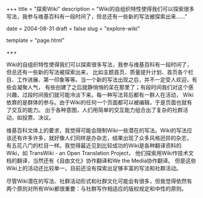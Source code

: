 +++
title = "探索Wiki"
description = "Wiki的自组织特性使得我们可以探索很多写法，我参与维基百科有一段时间了，但总还有一些新的写法被探索出来……"

date = 2004-08-31
draft = false
slug = "explore-wiki"

template = "page.html"

+++

Wiki的自组织特性使得我们可以探索很多写法，我参与维基百科有一段时间了，但总还有一些新的写法被探索出来，
比如主题首页、质量提升计划、首页各个栏目、工作进展、第一印象等等。当一个新的写法出现之后，并不一定受人欢迎，有些会凝聚人气，
有些创建了之后就静悄悄的呆在那里了；有段时间我们对这个感兴趣，过段时间我们就可能冷淡下来。每一种写法背后都有一群人在活动，
Wiki依靠的是群体的参与。由于Wiki的任何一个页面都可以被编辑，于是页面也就有了交互的能力。
出于各种意图，人们用简单的交互能力组合出了复杂的社群活动，如投票、决议。

维基百科文体上的要求，我觉得可能会限制Wiki一些潜在的写法。Wiki的写法应该还有许多许多，就好像人们同样是办杂志，结果出现了众多风格迥异的杂志，
有五花八门的栏目一样。我觉得最近见到比较成功的Wiki是各种翻译资料的Wiki，如 TransWiki - an Open Translation Project，
他们探索用Wiki作技术文档的翻译，当然还有《自由文化》协作翻译和We the Media协作翻译。
但是这些Wiki上的活动还比较单一，目前还没有探索出足够丰富的写法和社群活动。

尽管Wiki潜在的写法、社群活动形式和社群文化可能会有很多，但我觉得依然有两个原则对所有Wiki都很重要：与社群写作相适应的版权规定和中性的原则。
